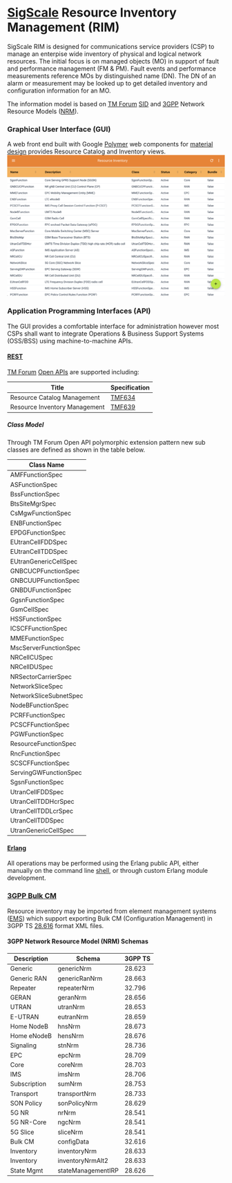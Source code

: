 # [SigScale](http://www.sigscale.org) Resource Inventory Management (RIM)

SigScale RIM is designed for communications service providers
(CSP) to manage an enterpise wide inventory of physical and logical
network resources. The initial focus is on managed objects (MO) in
support of fault and performance management (FM & PM). Fault events
and performance measurements reference MOs by distinguished name (DN).
The DN of an alarm or measurement may be looked up to get detailed
inventory and configuration information for an MO.

The information model is based on
[TM Forum](https://www.tmforum.org) 
[SID](https://www.tmforum.org/information-framework-sid/) 
and [3GPP](http://www.3gpp.org) Network Resource Models 
([NRM](https://webapp.etsi.org/key/key.asp?GSMSpecPart1=32&GSMSpecPart2=622&Search=search)).

### Graphical User Interface (GUI)
A web front end built with Google [Polymer](https://www.polymer-project.org)
web components for
[material design](https://material.io/guidelines/material-design/introduction.html) 
provides Resource Catalog and Inventory views.
![screenshot](https://raw.githubusercontent.com/sigscale/rim/master/doc/specifications.png)

### Application Programming Interfaces (API)
The GUI provides a comfortable interface for administration however
most CSPs shall want to integrate Operations & Business Support Systems
(OSS/BSS) using machine-to-machine APIs.

#### [REST](https://en.wikipedia.org/wiki/Representational_state_transfer)
[TM Forum](https://www.tmforum.org)
[Open APIs](https://www.tmforum.org/open-apis/) are supported including:

|Title                         | Specification |
|------------------------------|---------------|
|Resource Catalog Management   | [TMF634](https://projects.tmforum.org/wiki/download/attachments/90514804/TMF634_Resource_Catalog_Management_API_REST_Specification_R17.0.1.pdf) |
|Resource Inventory Management | [TMF639](https://projects.tmforum.org/wiki/download/attachments/90514806/TMF639_Resource_Inventory_Management_REST_API_Specification_R17.0.1.pdf) |

##### Class Model
Through TM Forum Open API polymorphic extension pattern new sub
classes are defined as shown in the table below.

|Class Name             |
|-----------------------|
|AMFFunctionSpec        |
|ASFunctionSpec         |
|BssFunctionSpec        |
|BtsSiteMgrSpec         |
|CsMgwFunctionSpec      |
|ENBFunctionSpec        |
|EPDGFunctionSpec       |
|EUtranCellFDDSpec      |
|EUtranCellTDDSpec      |
|EUtranGenericCellSpec  |
|GNBCUCPFunctionSpec    |
|GNBCUUPFunctionSpec    |
|GNBDUFunctionSpec      |
|GgsnFunctionSpec       |
|GsmCellSpec            |
|HSSFunctionSpec        |
|ICSCFFunctionSpec      |
|MMEFunctionSpec        |
|MscServerFunctionSpec  |
|NRCellCUSpec           |
|NRCellDUSpec           |
|NRSectorCarrierSpec    |
|NetworkSliceSpec       |
|NetworkSliceSubnetSpec |
|NodeBFunctionSpec      |
|PCRFFunctionSpec       |
|PCSCFFunctionSpec      |
|PGWFunctionSpec        |
|ResourceFunctionSpec   |
|RncFunctionSpec        |
|SCSCFFunctionSpec      |
|ServingGWFunctionSpec  |
|SgsnFunctionSpec       |
|UtranCellFDDSpec       |
|UtranCellTDDHcrSpec    |
|UtranCellTDDLcrSpec    |
|UtranCellTDDSpec       |
|UtranGenericCellSpec   |

#### [Erlang](http://www.erlang.org)
All operations may be performed using the Erlang public API, either
manually on the command line
[shell](http://erlang.org/doc/man/shell.html), or through custom Erlang
module development.

### [3GPP Bulk CM](https://webapp.etsi.org/key/key.asp?GSMSpecPart1=32&GSMSpecPart2=600&Search=search)
Resource inventory may be imported from element management systems 
([EMS](https://en.wikipedia.org/wiki/Element_management_system))
which support exporting Bulk CM (Configuration Management) in 3GPP TS 
[28.616](https://webapp.etsi.org/key/key.asp?GSMSpecPart1=32&GSMSpecPart2=616&Search=search) 
format XML files.

#### 3GPP Network Resource Model (NRM) Schemas
|Description |Schema              |3GPP TS|
|------------|--------------------|-------|
|Generic     |genericNrm          | 28.623|
|Generic RAN |genericRanNrm       | 28.663|
|Repeater    |repeaterNrm         | 32.796|
|GERAN       |geranNrm            | 28.656|
|UTRAN       |utranNrm            | 28.653|
|E-UTRAN     |eutranNrm           | 28.659|
|Home NodeB  |hnsNrm              | 28.673|
|Home eNodeB |hensNrm             | 28.676|
|Signaling   |stnNrm              | 28.736|
|EPC         |epcNrm              | 28.709|
|Core        |coreNrm             | 28.703|
|IMS         |imsNrm              | 28.706|
|Subscription|sumNrm              | 28.753|
|Transport   |transportNrm        | 28.733|
|SON Policy  |sonPolicyNrm        | 28.629|
|5G NR       |nrNrm               | 28.541|
|5G NR-Core  |ngcNrm              | 28.541|
|5G Slice    |sliceNrm            | 28.541|
|Bulk CM     |configData          | 32.616|
|Inventory   |inventoryNrm        | 28.633|
|Inventory   |inventoryNrmAlt2    | 28.633|
|State Mgmt  |stateManagementIRP  | 28.626|

